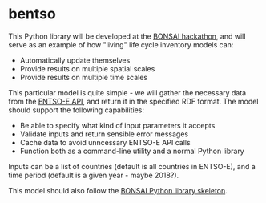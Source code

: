 # bentso

This Python library will be developed at the [BONSAI hackathon](), and will serve as an example of how "living" life cycle 
inventory models can:

* Automatically update themselves
* Provide results on multiple spatial scales
* Provide results on multiple time scales

This particular model is quite simple - we will gather the necessary data from the [ENTSO-E API](https://github.com/BONSAMURAIS/hackathon-2019), 
and return it in the specified RDF format. The model should support the following capabilities:

* Be able to specify what kind of input parameters it accepts
* Validate inputs and return sensible error messages
* Cache data to avoid unncessary ENTSO-E API calls
* Function both as a command-line utility and a normal Python library

Inputs can be a list of countries (default is all countries in ENTSO-E), and a time period (default is a given year - maybe 2018?).

This model should also follow the [BONSAI Python library skeleton](https://github.com/BONSAMURAIS/python-skeleton).
